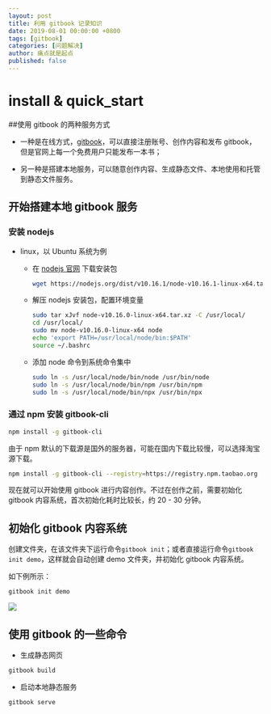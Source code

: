 ```yaml
---
layout: post
title: 利用 gitbook 记录知识
date: 2019-08-01 00:00:00 +0800
tags: [gitbook]
categories: [问题解决]
author: 痛点就是起点
published: false
---
```


# install & quick_start

##使用 gitbook 的两种服务方式
* 一种是在线方式，[gitbook](https://www.gitbook.com/)，可以直接注册账号、创作内容和发布 gitbook，但是官网上每一个免费用户只能发布一本书；

* 另一种是搭建本地服务，可以随意创作内容、生成静态文件、本地使用和托管到静态文件服务。

## 开始搭建本地 gitbook 服务
### 安装 nodejs
* linux，以 Ubuntu 系统为例
  * 在 [nodejs 官网](https://nodejs.org/en/download/) 下载安装包
    ```bash
    wget https://nodejs.org/dist/v10.16.1/node-v10.16.1-linux-x64.tar.xz
    ```

  * 解压 nodejs 安装包，配置环境变量
    ```bash
    sudo tar xJvf node-v10.16.0-linux-x64.tar.xz -C /usr/local/
    cd /usr/local/
    sudo mv node-v10.16.0-linux-x64 node
    echo 'export PATH=/usr/local/node/bin:$PATH'
    source ~/.bashrc
    ```

  * 添加 node 命令到系统命令集中
    ```bash
    sudo ln -s /usr/local/node/bin/node /usr/bin/node
    sudo ln -s /usr/local/node/bin/npm /usr/bin/npm
    sudo ln -s /usr/local/node/bin/npx /usr/bin/npx
    ```

### 通过 npm 安装 gitbook-cli

```bash
npm install -g gitbook-cli
```

由于 npm 默认的下载源是国外的服务器，可能在国内下载比较慢，可以选择淘宝源下载。

```bash
npm install -g gitbook-cli --registry=https://registry.npm.taobao.org
```

现在就可以开始使用 gitbook 进行内容创作。不过在创作之前，需要初始化 gitbook 内容系统，首次初始化耗时比较长，约 20 - 30 分钟。

## 初始化 gitbook 内容系统
创建文件夹，在该文件夹下运行命令`gitbook init`；或者直接运行命令`gitbook init demo`，这样就会自动创建 demo 文件夹，并初始化 gitbook 内容系统。

如下例所示：
```bash
gitbook init demo
```

![](images/yhw-miracle_2019-08-01_09-48-31.png)

## 使用 gitbook 的一些命令
* 生成静态网页

```bash
gitbook build
```

* 启动本地静态服务

```bash
gitbook serve
```